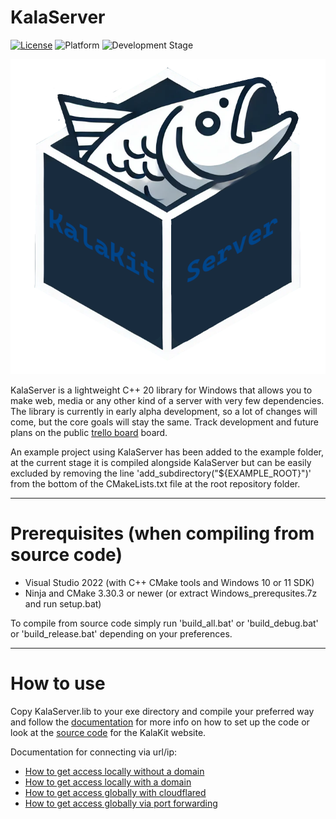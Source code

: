 # KalaServer

[![License](https://img.shields.io/badge/license-Zlib-blue)](LICENSE.md)
![Platform](https://img.shields.io/badge/platform-Windows-brightgreen)
![Development Stage](https://img.shields.io/badge/development-Alpha-yellow)

![Logo](logo.png)

KalaServer is a lightweight C++ 20 library for Windows that allows you to make web, media or any other kind of a server with very few dependencies. The library is currently in early alpha development, so a lot of changes will come, but the core goals will stay the same. Track development and future plans on the public [trello board](https://trello.com/b/Xrf2qRDD/kalaserver) board.

An example project using KalaServer has been added to the example folder, at the current stage it is compiled alongside KalaServer but can be easily excluded by removing the line 'add_subdirectory("${EXAMPLE_ROOT}")' from the bottom of the CMakeLists.txt file at the root repository folder.

---

# Prerequisites (when compiling from source code)

- Visual Studio 2022 (with C++ CMake tools and Windows 10 or 11 SDK)
- Ninja and CMake 3.30.3 or newer (or extract Windows_prerequsites.7z and run setup.bat)

To compile from source code simply run 'build_all.bat' or 'build_debug.bat' or 'build_release.bat' depending on your preferences.

---

# How to use

Copy KalaServer.lib to your exe directory and compile your preferred way and follow the [documentation](https://thekalakit.com/pages/docs/kalaserver-setup) for more info on how to set up the code or look at the [source code](https://github.com/Lost-Empire-Entertainment/KalaKit-website) for the KalaKit website. 

Documentation for connecting via url/ip:
- [How to get access locally without a domain](docs/connect/local-access.md)
- [How to get access locally with a domain](docs/connect/local-domain-access.md)
- [How to get access globally with cloudflared](docs/connect/global-cloudflared-access.md)
- [How to get access globally via port forwarding](docs/connect/global-port-forward-access.md)